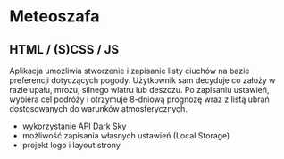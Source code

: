 # Meteoszafa
## HTML / (S)CSS / JS

Aplikacja umożliwia stworzenie i zapisanie listy ciuchów na bazie preferencji dotyczących pogody. Użytkownik sam decyduje co założy w razie upału, mrozu, silnego wiatru lub deszczu. Po zapisaniu ustawień, wybiera cel podróży i otrzymuje 8-dniową prognozę wraz z listą ubrań dostosowanych do warunków atmosferycznych.

- wykorzystanie API Dark Sky
- możliwość zapisania własnych ustawień (Local Storage)
- projekt logo i layout strony